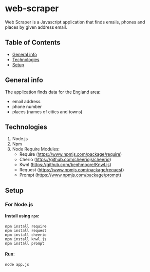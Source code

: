# web-scraper
Web Scraper is a Javascript application that finds emails, phones and places by given address email.

 ## Table of Contents
* [General info](#general-info)
* [Technologies](#technologies)
* [Setup](#setup)

## General info
The application finds data for the England area:
- email address
- phone number
- places (names of cities and towns)

## Technologies
1. Node.js
2. Npm
3. Node Require Modules:
	- Require (https://www.npmjs.com/package/require)
	- Cherio (https://github.com/cheeriojs/cheerio)
	- Kwnl (https://github.com/benhmoore/Knwl.js)
	- Request (https://www.npmjs.com/package/request)
	- Prompt (https://www.npmjs.com/package/prompt)

## Setup
### For Node.js
#### Install using ```npm```:
```console
npm install require
npm install request
npm install cheerio
npm install knwl.js
npm install prompt
```
#### Run:
```console
node app.js
```
